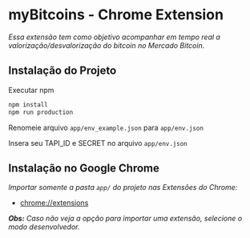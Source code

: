 # myBitcoins - Chrome Extension

*Essa extensão tem como objetivo acompanhar em tempo real a valorização/desvalorização
do bitcoin no Mercado Bitcoin.*

## Instalação do Projeto

Executar npm
```sh
npm install
npm run production
```

Renomeie arquivo `app/env_example.json` para `app/env.json`

Insera seu TAPI_ID e SECRET no arquivo `app/env.json`


## Instalação no Google Chrome

*Importar somente a pasta `app/` do projeto nas Extensões do Chrome:*
- [chrome://extensions](chrome://extensions)

***Obs:** Caso não veja a opção para importar uma extensão, selecione o modo desenvolvedor.*

